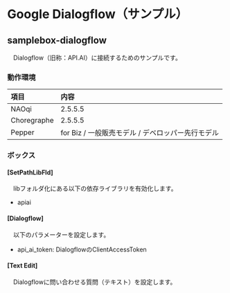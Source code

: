 # Google Dialogflow（サンプル）

## samplebox-dialogflow
　Dialogflow（旧称：API.AI）に接続するためのサンプルです。

### 動作環境
|項目|内容|
|:---|:---|
|NAOqi|2.5.5.5|
|Choregraphe|2.5.5.5|
|Pepper|for Biz / 一般販売モデル / デベロッパー先行モデル|

### ボックス

#### [SetPathLibFld]
　libフォルダ化にある以下の依存ライブラリを有効化します。

* apiai

#### [Dialogflow]
　以下のパラメーターを設定します。

+ api_ai_token: DialogflowのClientAccessToken

#### [Text Edit]
　Dialogflowに問い合わせる質問（テキスト）を設定します。

